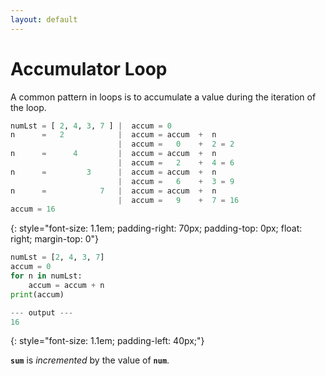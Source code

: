 ```yaml
---
layout: default
---
```


# Accumulator Loop

A common pattern in loops is to accumulate a value during the iteration of the loop.

<style>
pre {
        margin-top: 0em;
}
</style>

```python
numLst = [ 2, 4, 3, 7 ] |  accum = 0
n      =   2            |  accum = accum  +  n
                        |  accum =   0    +  2 = 2
n      =      4         |  accum = accum  +  n
                        |  accum =   2    +  4 = 6
n      =         3      |  accum = accum  +  n
                        |  accum =   6    +  3 = 9
n      =            7   |  accum = accum  +  n
                        |  accum =   9    +  7 = 16
accum = 16
```
{: style="font-size: 1.1em; padding-right: 70px; padding-top: 0px; float: right; margin-top: 0"}


```python
numLst = [2, 4, 3, 7]
accum = 0
for n in numLst:
    accum = accum + n
print(accum)

--- output ---
16

```
{: style="font-size: 1.1em; padding-left: 40px;"}

**`sum`** is *incremented* by the value of **`num`**.

